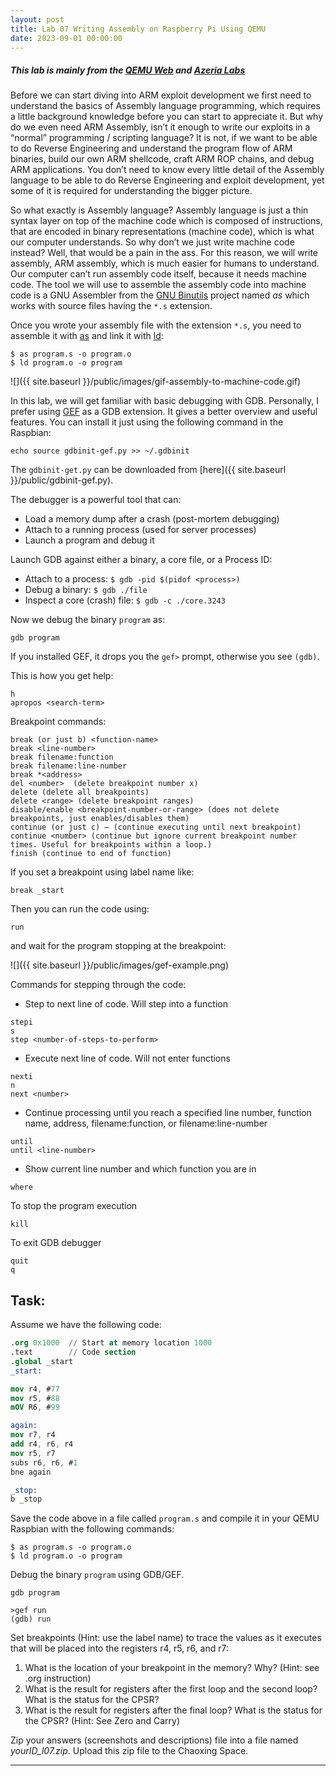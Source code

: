 ```yaml
---
layout: post
title: Lab 07 Writing Assembly on Raspberry Pi Using QEMU
date: 2023-09-01 00:00:00
---
```

<!-- more -->
##### This lab is mainly from the [QEMU Web](https://www.qemu.org/) and [Azeria Labs](https://azeria-labs.com/debugging-with-gdb-introduction/)

Before we can start diving into ARM exploit development we first need to understand the basics of Assembly language programming, which requires a little background knowledge before you can start to appreciate it. But why do we even need ARM Assembly, isn’t it enough to write our exploits in a “normal” programming / scripting language? It is not, if we want to be able to do Reverse Engineering and understand the program flow of ARM binaries, build our own ARM shellcode, craft ARM ROP chains, and debug ARM applications. You don’t need to know every little detail of the Assembly language to be able to do Reverse Engineering and exploit development, yet some of it is required for understanding the bigger picture. 

So what exactly is Assembly language? Assembly language is just a thin syntax layer on top of the machine code which is composed of instructions, that are encoded in binary representations (machine code), which is what our computer understands. So why don’t we just write machine code instead? Well, that would be a pain in the ass. For this reason, we will write assembly, ARM assembly, which is much easier for humans to understand. Our computer can’t run assembly code itself, because it needs machine code. The tool we will use to assemble the assembly code into machine code is a GNU Assembler from the [GNU Binutils](https://www.gnu.org/software/binutils/) project named *as* which works with source files having the `*.s` extension.

Once you wrote your assembly file with the extension `*.s`, you need to assemble it with [as](https://sourceware.org/binutils/docs/as/index.html#Top) and link it with [ld](https://sourceware.org/binutils/docs/ld/):

```shell
$ as program.s -o program.o
$ ld program.o -o program
```
![]({{ site.baseurl }}/public/images/gif-assembly-to-machine-code.gif)

In this lab, we will get familiar with basic debugging with GDB. Personally, I prefer using [GEF](https://github.com/hugsy/gef) as a GDB extension. It gives a better overview and useful features. You can install it just using the following command in the Raspbian:

```shell
echo source gdbinit-gef.py >> ~/.gdbinit
```
The `gdbinit-get.py` can be downloaded from [here]({{ site.baseurl }}/public/gdbinit-gef.py).

The debugger is a powerful tool that can:
- Load a memory dump after a crash (post-mortem debugging)
- Attach to a running process (used for server processes)
- Launch a program and debug it

Launch GDB against either a binary, a core file, or a Process ID:
- Attach to a process: `$ gdb -pid $(pidof <process>)`
- Debug a binary: `$ gdb ./file`
- Inspect a core (crash) file: `$ gdb -c ./core.3243`

Now we debug the binary `program` as:

```shell
gdb program
```

If you installed GEF, it drops you the `gef>` prompt, otherwise you see `(gdb)`.

This is how you get help:

```GDB
h
apropos <search-term>
```

Breakpoint commands:

```GDB
break (or just b) <function-name>
break <line-number>
break filename:function
break filename:line-number
break *<address>
del <number>  (delete breakpoint number x)
delete (delete all breakpoints)
delete <range> (delete breakpoint ranges)
disable/enable <breakpoint-number-or-range> (does not delete breakpoints, just enables/disables them)
continue (or just c) – (continue executing until next breakpoint)
continue <number> (continue but ignore current breakpoint number times. Useful for breakpoints within a loop.)
finish (continue to end of function)
```

If you set a breakpoint using label name like:

```GDB
break _start
```
Then you can run the code using:

```GDB
run
```

and wait for the program stopping at the breakpoint:

![]({{ site.baseurl }}/public/images/gef-example.png)

Commands for stepping through the code:

- Step to next line of code. Will step into a function

```GDB
stepi
s
step <number-of-steps-to-perform>
```

- Execute next line of code. Will not enter functions

```GDB
nexti
n
next <number>
```
- Continue processing until you reach a specified line number, function name, address, filename:function, or filename:line-number

```GDB
until
until <line-number>
```

- Show current line number and which function you are in

```GDB
where
```

To stop the program execution

```GDB
kill
```

To exit GDB debugger

```GDB
quit
q
```

Task: 
-----------

Assume we have the following code:

```nasm
.org 0x1000  // Start at memory location 1000
.text        // Code section
.global _start
_start:

mov r4, #77
mov r5, #88
mOV R6, #99

again: 
mov r7, r4
add r4, r6, r4
mov r5, r7
subs r6, r6, #1
bne again

_stop:
b _stop

```

Save the code above in a file called `program.s` and compile it in your QEMU Raspbian with the following commands:

```shell
$ as program.s -o program.o
$ ld program.o -o program
```
Debug the binary `program` using GDB/GEF.

```shell
gdb program
```

```GDB
>gef run
(gdb) run
```

Set breakpoints (Hint: use the label name) to trace the values as it executes that will be placed into the registers r4, r5, r6, and r7:

1. What is the location of your breakpoint in the memory? Why? (Hint: see .org instruction)
2. What is the result for registers after the first loop and the second loop? What is the status for the CPSR? 
3. What is the result for registers after the final loop? What is the status for the CPSR? (Hint: See Zero and Carry)


Zip your answers (screenshots and descriptions) file into a file named _yourID\_l07.zip_. Upload this zip file to the Chaoxing Space.

* * *
